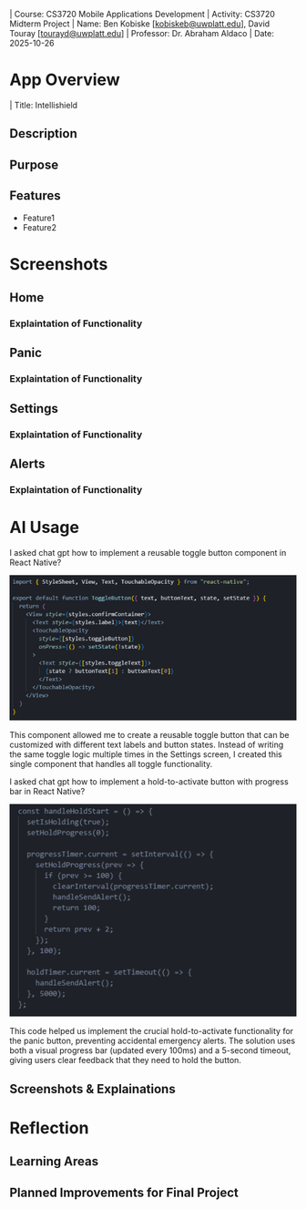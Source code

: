 | Course: CS3720 Mobile Applications Development
| Activity: CS3720 Midterm Project
| Name: Ben Kobiske [kobiskeb@uwplatt.edu], David Touray [tourayd@uwplatt.edu]
| Professor: Dr. Abraham Aldaco
| Date: 2025-10-26

# App Overview

| Title: Intellishield

## Description

## Purpose

## Features

- Feature1
- Feature2

# Screenshots

## Home

### Explaintation of Functionality

## Panic

### Explaintation of Functionality

## Settings

### Explaintation of Functionality

## Alerts

### Explaintation of Functionality

# AI Usage

I asked chat gpt how to implement a reusable toggle button component in React Native?

![](./button.png)



This component allowed me  to create a reusable toggle button that can be customized with different text labels and button states. Instead of writing the same toggle logic multiple times in the Settings screen, I created this single component that handles all toggle functionality.


I asked chat gpt how to implement a hold-to-activate button with progress bar in React Native?

![](./start.png)



This code helped us implement the crucial hold-to-activate functionality for the panic button, preventing accidental emergency alerts. The solution uses both a visual progress bar (updated every 100ms) and a 5-second timeout, giving users clear feedback that they need to hold the button.

## Screenshots & Explainations


# Reflection

## Learning Areas

## Planned Improvements for Final Project
